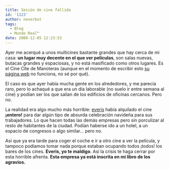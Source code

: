 ```yaml
---
title: Sesión de cine fallida
id: '1123'
author: neverbot
tags:
  - Blog
  - Mundo Real™
date: 2008-12-05 12:23:53
---
```


Ayer me acerqué a unos multicines bastante grandes que hay cerca de mi casa: **un lugar muy decente en el que ver películas**, son salas nuevas, butacas grandes y espaciosas, y no está masificado como otros lugares. Es el Cine Cite de Manoteras (aunque en el momento de escribir esto [su página web](http://www.ugccinecitemanoteras.com/) no funciona, no sé por qué).

El caso es que ayer había mucha gente en los alrededores, y me parecía raro, pero lo achaqué a que era un día laborable (no suelo ir entre semana al cine) y podían ser los que salían de los edificios de oficinas cercanos. Pero no.

La realidad era algo mucho más horrible: [everis](http://www.everis.com/) había alquilado el cine **¡entero!** para dar algún tipo de absurda celebración navideña para sus trabajadores. Lo que hacen todas las demás empresas pero sin porculizar al resto de habitantes de la ciudad. Podían haberse ido a un hotel, a un espacio de congresos o algo similar... pero no.

Así que ya era tarde para coger el coche e ir a otro cine a ver la película, y tampoco podíamos tomar nada porque estaban ocupando todos ¡todos! los bares de los cines. **Everis, yo te maldigo**. Así la crisis te haga cerrar por esta horrible afrenta. **Esta empresa ya está inscrita en mi libro de los agravios.**